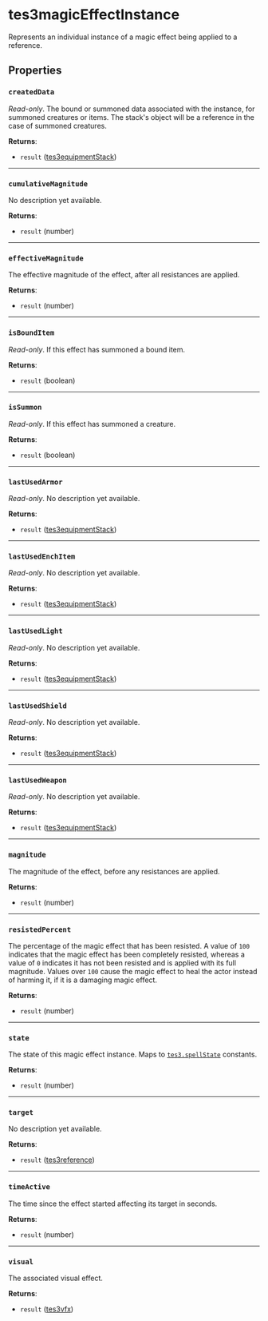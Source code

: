 # tes3magicEffectInstance
<div class="search_terms" style="display: none">tes3magiceffectinstance, magiceffectinstance</div>

<!---
	This file is autogenerated. Do not edit this file manually. Your changes will be ignored.
	More information: https://github.com/MWSE/MWSE/tree/master/docs
-->

Represents an individual instance of a magic effect being applied to a reference.

## Properties

### `createdData`
<div class="search_terms" style="display: none">createddata, ddata</div>

*Read-only*. The bound or summoned data associated with the instance, for summoned creatures or items. The stack's object will be a reference in the case of summoned creatures.

**Returns**:

* `result` ([tes3equipmentStack](../../types/tes3equipmentStack))

***

### `cumulativeMagnitude`
<div class="search_terms" style="display: none">cumulativemagnitude</div>

No description yet available.

**Returns**:

* `result` (number)

***

### `effectiveMagnitude`
<div class="search_terms" style="display: none">effectivemagnitude</div>

The effective magnitude of the effect, after all resistances are applied.

**Returns**:

* `result` (number)

***

### `isBoundItem`
<div class="search_terms" style="display: none">isbounditem, bounditem</div>

*Read-only*. If this effect has summoned a bound item.

**Returns**:

* `result` (boolean)

***

### `isSummon`
<div class="search_terms" style="display: none">issummon, summon</div>

*Read-only*. If this effect has summoned a creature.

**Returns**:

* `result` (boolean)

***

### `lastUsedArmor`
<div class="search_terms" style="display: none">lastusedarmor</div>

*Read-only*. No description yet available.

**Returns**:

* `result` ([tes3equipmentStack](../../types/tes3equipmentStack))

***

### `lastUsedEnchItem`
<div class="search_terms" style="display: none">lastusedenchitem</div>

*Read-only*. No description yet available.

**Returns**:

* `result` ([tes3equipmentStack](../../types/tes3equipmentStack))

***

### `lastUsedLight`
<div class="search_terms" style="display: none">lastusedlight</div>

*Read-only*. No description yet available.

**Returns**:

* `result` ([tes3equipmentStack](../../types/tes3equipmentStack))

***

### `lastUsedShield`
<div class="search_terms" style="display: none">lastusedshield</div>

*Read-only*. No description yet available.

**Returns**:

* `result` ([tes3equipmentStack](../../types/tes3equipmentStack))

***

### `lastUsedWeapon`
<div class="search_terms" style="display: none">lastusedweapon</div>

*Read-only*. No description yet available.

**Returns**:

* `result` ([tes3equipmentStack](../../types/tes3equipmentStack))

***

### `magnitude`
<div class="search_terms" style="display: none">magnitude</div>

The magnitude of the effect, before any resistances are applied.

**Returns**:

* `result` (number)

***

### `resistedPercent`
<div class="search_terms" style="display: none">resistedpercent</div>

The percentage of the magic effect that has been resisted. A value of `100` indicates that the magic effect has been completely resisted, whereas a value of `0` indicates it has not been resisted and is applied with its full magnitude. Values over `100` cause the magic effect to heal the actor instead of harming it, if it is a damaging magic effect.

**Returns**:

* `result` (number)

***

### `state`
<div class="search_terms" style="display: none">state</div>

The state of this magic effect instance. Maps to [`tes3.spellState`](https://mwse.github.io/MWSE/references/spell-states/) constants.

**Returns**:

* `result` (number)

***

### `target`
<div class="search_terms" style="display: none">target</div>

No description yet available.

**Returns**:

* `result` ([tes3reference](../../types/tes3reference))

***

### `timeActive`
<div class="search_terms" style="display: none">timeactive</div>

The time since the effect started affecting its target in seconds.

**Returns**:

* `result` (number)

***

### `visual`
<div class="search_terms" style="display: none">visual</div>

The associated visual effect.

**Returns**:

* `result` ([tes3vfx](../../types/tes3vfx))

